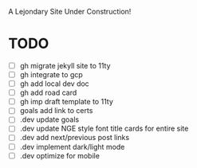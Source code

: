 A Lejondary Site Under Construction!

# **TODO**

- [ ] gh migrate jekyll site to 11ty
- [ ] gh integrate to gcp
- [ ] gh add local dev doc
- [ ] gh add road card
- [ ] gh imp draft template to 11ty
- [ ] goals add link to certs
- [ ] .dev update goals
- [ ] .dev update NGE style font title cards for entire site
- [ ] .dev add next/previous post links
- [ ] .dev implement dark/light mode
- [ ] .dev optimize for mobile